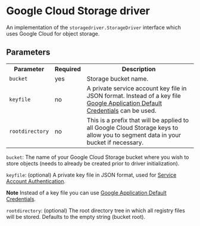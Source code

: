 <!--[metadata]>
+++
title = "GCS storage driver"
description = "Explains how to use the Google Cloud Storage drivers"
keywords = ["registry, service, driver, images, storage,  gcs, google, cloud"]
+++
<![end-metadata]-->


# Google Cloud Storage driver

An implementation of the `storagedriver.StorageDriver` interface which uses Google Cloud for object storage.

## Parameters


<table>
  <tr>
    <th>Parameter</th>
    <th>Required</th>
    <th>Description</th>
  </tr>
  <tr>
    <td>
      <code>bucket</code>
    </td>
    <td>
      yes
    </td>
    <td>
      Storage bucket name.
    </td>
  </tr>
  <tr>
    <td>
      <code>keyfile</code>
    </td>
    <td>
      no
    </td>
    <td>
      A private service account key file in JSON format. Instead of a key file <a href="https://developers.google.com/identity/protocols/application-default-credentials">Google Application Default Credentials</a> can be used.
    </td>
  </tr>
   <tr>
    <td>
      <code>rootdirectory</code>
    </td>
    <td>
      no
    </td>
    <td>
      This is a prefix that will be applied to all Google Cloud Storage keys to allow you to segment data in your bucket if necessary.
  </tr>

</table>


`bucket`: The name of your Google Cloud Storage bucket where you wish to store objects (needs to already be created prior to driver initialization).

`keyfile`: (optional) A private key file in JSON format, used for [Service Account Authentication](https://cloud.google.com/storage/docs/authentication#service_accounts).

**Note** Instead of a key file you can use [Google Application Default Credentials](https://developers.google.com/identity/protocols/application-default-credentials).

`rootdirectory`: (optional) The root directory tree in which all registry files will be stored. Defaults to the empty string (bucket root).
